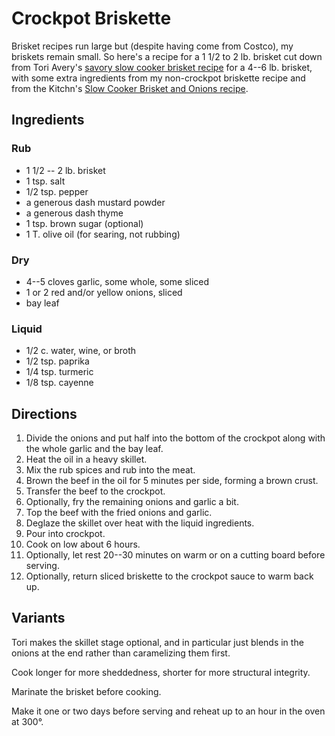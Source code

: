 # Crockpot Briskette

Brisket recipes run large but (despite having come from Costco), my briskets remain small.  So here's a recipe for a 1 1/2 to 2 lb. brisket cut down from Tori Avery's [savory slow cooker brisket recipe](https://toriavey.com/toris-kitchen/savory-slow-cooker-brisket/) for a 4--6 lb. brisket, with some extra ingredients from my non-crockpot briskette recipe and from the Kitchn's [Slow Cooker Brisket and Onions recipe](https://www.thekitchn.com/recipe-slow-cooker-brisket-and-onions-recipes-from-the-kitchn-45437).

## Ingredients

### Rub

* 1 1/2 -- 2 lb. brisket
* 1 tsp. salt
* 1/2 tsp. pepper
* a generous dash mustard powder
* a generous dash thyme 
* 1 tsp. brown sugar (optional)
* 1 T. olive oil (for searing, not rubbing)

### Dry

* 4--5 cloves garlic, some whole, some sliced
* 1 or 2 red and/or yellow onions, sliced
* bay leaf

### Liquid

* 1/2 c. water, wine, or broth
* 1/2 tsp. paprika
* 1/4 tsp. turmeric
* 1/8 tsp. cayenne


## Directions

1. Divide the onions and put half into the bottom of the crockpot along with the whole garlic and the bay leaf.
1. Heat the oil in a heavy skillet.
2. Mix the rub spices and rub into the meat.
2. Brown the beef in the oil for 5 minutes per side, forming a brown crust.
3. Transfer the beef to the crockpot.
4. Optionally, fry the remaining onions and garlic a bit.
5. Top the beef with the fried onions and garlic.
6. Deglaze the skillet over heat with the liquid ingredients.
7. Pour into crockpot.
6. Cook on low about 6 hours.
7. Optionally, let rest 20--30 minutes on warm or on a cutting board before serving.
8. Optionally, return sliced briskette to the crockpot sauce to warm back up.

## Variants

Tori makes the skillet stage optional, and in particular just blends in the onions at the end rather than caramelizing them first.

Cook longer for more sheddedness, shorter for more structural integrity.

Marinate the brisket before cooking.

Make it one or two days before serving and reheat up to an hour in the oven at 300°.

